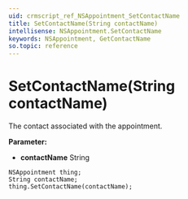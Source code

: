 ```yaml
---
uid: crmscript_ref_NSAppointment_SetContactName
title: SetContactName(String contactName)
intellisense: NSAppointment.SetContactName
keywords: NSAppointment, GetContactName
so.topic: reference
---
```


# SetContactName(String contactName)

The contact associated with the appointment.

**Parameter:** 
 - **contactName** String

```crmscript
NSAppointment thing;
String contactName;
thing.SetContactName(contactName);
```

